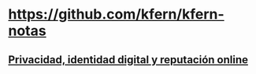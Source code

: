 # https://github.com/kfern/kfern-notas

## [Privacidad, identidad digital y reputación online](presentaciones/PIR01/README.md)
